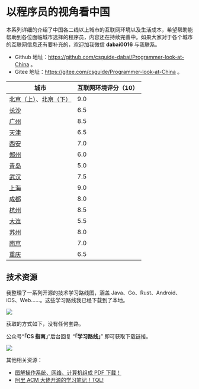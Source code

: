 # 以程序员的视角看中国

本系列详细的介绍了中国各二线以上城市的互联网环境以及生活成本，希望帮助能帮助到各位面临城市选择的程序员，内容还在持续完善中。如果大家对于各个城市的互联网信息还有要补充的，欢迎加我微信 **dabai0016** 与我联系。

- Github 地址：https://github.com/csguide-dabai/Programmer-look-at-China 。
- Gitee 地址：https://gitee.com/csguide/Programmer-look-at-China 。

| 城市                                                         | 互联网环境评分（10） |
| ------------------------------------------------------------ | -------------------- |
| [北京（上）](./docs/beijing-01.md)、[北京（下）](./docs/beijing-02.md) | 9.0                  |
| [长沙](./docs/changsha.md)                                   | 6.5                  |
| [广州](./docs/guangzhou.md)                                  | 8.5                  |
| [天津](./docs/tianjin.md)                                    | 6.5                  |
| [西安](./docs/xian.md)                                       | 7.0                  |
| [郑州](./docs/zhengzhou.md)                                  | 6.0                  |
| [青岛](./docs/qingdao.md)                                    | 5.0                  |
| [武汉](./docs/wuhan.md)                                      | 7.5                  |
| [上海](./docs/shanghai.md)                                   | 9.0                  |
| [成都](./docs/chengdu.md)                                    | 8.0                  |
| [杭州](./docs/hangzhou.md)                                   | 8.5                  |
| [大连](./docs/dalian.md)                                     | 5.5                  |
| [苏州](./docs/suzhou.md)                                     | 8.0                  |
| [南京](./docs/nanjing.md)                                    | 7.0                  |
| [重庆](./docs/chongqing.md)                                  | 6.5                  |

## 技术资源

我整理了一系列开源的技术学习路线图，涵盖 Java、Go、Rust、Android、iOS、Web......。这些学习路线我已经下载到了本地。

![](https://p1-juejin.byteimg.com/tos-cn-i-k3u1fbpfcp/149de14bf0a048feabffb211dc50125a~tplv-k3u1fbpfcp-watermark.image)

获取的方式如下，没有任何套路。

公众号“**「CS 指南」**”后台回复 “**「学习路线」**” 即可获取下载链接。

![](https://img-blog.csdnimg.cn/2021060517454068.png)

其他相关资源：

- [图解操作系统、网络、计算机组成 PDF 下载！](https://mp.weixin.qq.com/s/37o_FateHbhv8Dw5qQmIFg)
- [阿里 ACM 大佬开源的学习笔记！TQL!](https://mp.weixin.qq.com/s/7b4JDVA_s27wCLQD7SACXg)
